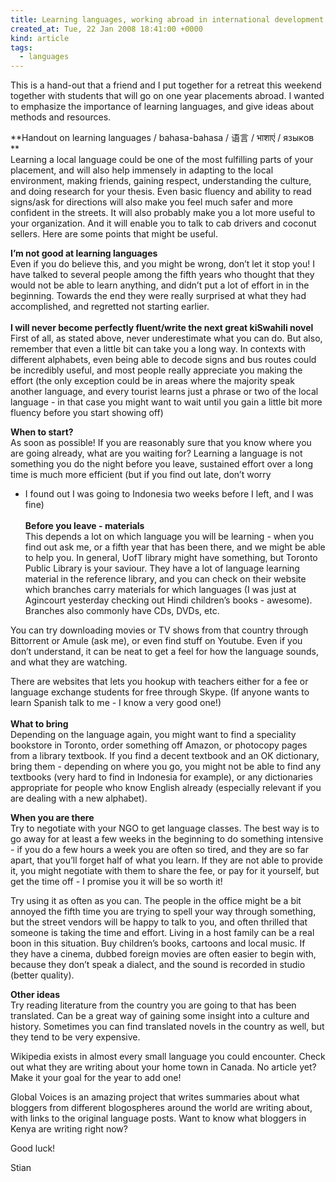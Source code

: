 ```yaml
---
title: Learning languages, working abroad in international development
created_at: Tue, 22 Jan 2008 18:41:00 +0000
kind: article
tags:
  - languages
---
```


This is a hand-out that a friend and I put together for a retreat this
weekend together with students that will go on one year placements
abroad. I wanted to emphasize the importance of learning languages, and
give ideas about methods and resources.

**Handout on learning languages / bahasa-bahasa / 语言 / भाशाएं /
языкoв\
**\
 Learning a local language could be one of the most fulfilling parts of
your placement, and will also help immensely in adapting to the local
environment, making friends, gaining respect, understanding the culture,
and doing research for your thesis. Even basic fluency and ability to
read signs/ask for directions will also make you feel much safer and
more confident in the streets. It will also probably make you a lot more
useful to your organization. And it will enable you to talk to cab
drivers and coconut sellers. Here are some points that might be useful.

**I’m not good at learning languages**\
 Even if you do believe this, and you might be wrong, don’t let it stop
you! I have talked to several people among the fifth years who thought
that they would not be able to learn anything, and didn’t put a lot of
effort in in the beginning. Towards the end they were really surprised
at what they had accomplished, and regretted not starting earlier.\
 **\
 I will never become perfectly fluent/write the next great kiSwahili
novel**\
 First of all, as stated above, never underestimate what you can do. But
also, remember that even a little bit can take you a long way. In
contexts with different alphabets, even being able to decode signs and
bus routes could be incredibly useful, and most people really appreciate
you making the effort (the only exception could be in areas where the
majority speak another language, and every tourist learns just a phrase
or two of the local language - in that case you might want to wait until
you gain a little bit more fluency before you start showing off)

**When to start?**\
 As soon as possible! If you are reasonably sure that you know where you
are going already, what are you waiting for? Learning a language is not
something you do the night before you leave, sustained effort over a
long time is much more efficient (but if you find out late, don’t worry
- I found out I was going to Indonesia two weeks before I left, and I
was fine)\
 **\
 Before you leave - materials**\
 This depends a lot on which language you will be learning - when you
find out ask me, or a fifth year that has been there, and we might be
able to help you. In general, UofT library might have something, but
Toronto Public Library is your saviour. They have a lot of language
learning material in the reference library, and you can check on their
website which branches carry materials for which languages (I was just
at Agincourt yesterday checking out Hindi children’s books - awesome).
Branches also commonly have CDs, DVDs, etc.

You can try downloading movies or TV shows from that country through
Bittorrent or Amule (ask me), or even find stuff on Youtube. Even if you
don’t understand, it can be neat to get a feel for how the language
sounds, and what they are watching.

There are websites that lets you hookup with teachers either for a fee
or language exchange students for free through Skype. (If anyone wants
to learn Spanish talk to me - I know a very good one!)\
 **\
 What to bring**\
 Depending on the language again, you might want to find a speciality
bookstore in Toronto, order something off Amazon, or photocopy pages
from a library textbook. If you find a decent textbook and an OK
dictionary, bring them - depending on where you go, you might not be
able to find any textbooks (very hard to find in Indonesia for example),
or any dictionaries appropriate for people who know English already
(especially relevant if you are dealing with a new alphabet).

**When you are there**\
 Try to negotiate with your NGO to get language classes. The best way is
to go away for at least a few weeks in the beginning to do something
intensive - if you do a few hours a week you are often so tired, and
they are so far apart, that you’ll forget half of what you learn. If
they are not able to provide it, you might negotiate with them to share
the fee, or pay for it yourself, but get the time off - I promise you it
will be so worth it!

Try using it as often as you can. The people in the office might be a
bit annoyed the fifth time you are trying to spell your way through
something, but the street vendors will be happy to talk to you, and
often thrilled that someone is taking the time and effort. Living in a
host family can be a real boon in this situation. Buy children’s books,
cartoons and local music. If they have a cinema, dubbed foreign movies
are often easier to begin with, because they don’t speak a dialect, and
the sound is recorded in studio (better quality).

**Other ideas**\
 Try reading literature from the country you are going to that has been
translated. Can be a great way of gaining some insight into a culture
and history. Sometimes you can find translated novels in the country as
well, but they tend to be very expensive.

Wikipedia exists in almost every small language you could encounter.
Check out what they are writing about your home town in Canada. No
article yet? Make it your goal for the year to add one!

Global Voices is an amazing project that writes summaries about what
bloggers from different blogospheres around the world are writing about,
with links to the original language posts. Want to know what bloggers in
Kenya are writing right now?

Good luck!

Stian
